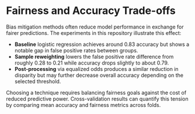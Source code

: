 # Fairness and Accuracy Trade-offs

Bias mitigation methods often reduce model performance in exchange for fairer
predictions. The experiments in this repository illustrate this effect:

- **Baseline** logistic regression achieves around 0.83 accuracy but shows
a notable gap in false positive rates between groups.
- **Sample reweighting** lowers the false positive rate difference from
  roughly 0.28 to 0.21 while accuracy drops slightly to about 0.79.
- **Post-processing** via equalized odds produces a similar reduction in
disparity but may further decrease overall accuracy depending on the
selected threshold.

Choosing a technique requires balancing fairness goals against the cost of
reduced predictive power. Cross-validation results can quantify this
tension by comparing mean accuracy and fairness metrics across folds.
